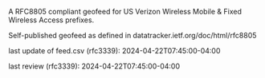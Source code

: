 

A RFC8805 compliant geofeed for US Verizon Wireless Mobile & Fixed Wireless Access prefixes.

Self-published geofeed as defined in datatracker.ietf.org/doc/html/rfc8805

last update of feed.csv (rfc3339): 2024-04-22T07:45:00-04:00

last review (rfc3339): 2024-04-22T07:45:00-04:00
